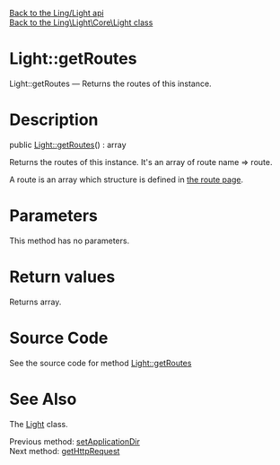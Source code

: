 [Back to the Ling/Light api](https://github.com/lingtalfi/Light/blob/master/doc/api/Ling/Light.md)<br>
[Back to the Ling\Light\Core\Light class](https://github.com/lingtalfi/Light/blob/master/doc/api/Ling/Light/Core/Light.md)


Light::getRoutes
================



Light::getRoutes — Returns the routes of this instance.




Description
================


public [Light::getRoutes](https://github.com/lingtalfi/Light/blob/master/doc/api/Ling/Light/Core/Light/getRoutes.md)() : array




Returns the routes of this instance.
It's an array of route name => route.

A route is an array which structure is defined in [the route page](https://github.com/lingtalfi/Light/blob/master/doc/pages/route.md).




Parameters
================

This method has no parameters.


Return values
================

Returns array.








Source Code
===========
See the source code for method [Light::getRoutes](https://github.com/lingtalfi/Light/blob/master/Core/Light.php#L255-L258)


See Also
================

The [Light](https://github.com/lingtalfi/Light/blob/master/doc/api/Ling/Light/Core/Light.md) class.

Previous method: [setApplicationDir](https://github.com/lingtalfi/Light/blob/master/doc/api/Ling/Light/Core/Light/setApplicationDir.md)<br>Next method: [getHttpRequest](https://github.com/lingtalfi/Light/blob/master/doc/api/Ling/Light/Core/Light/getHttpRequest.md)<br>

